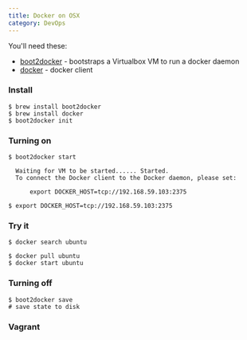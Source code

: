 ```yaml
---
title: Docker on OSX
category: DevOps
---
```


You'll need these:

 * [boot2docker] - bootstraps a Virtualbox VM to run a docker daemon
 * [docker] - docker client

### Install

    $ brew install boot2docker
    $ brew install docker
    $ boot2docker init

### Turning on

    $ boot2docker start

      Waiting for VM to be started...... Started.
      To connect the Docker client to the Docker daemon, please set:
   
          export DOCKER_HOST=tcp://192.168.59.103:2375

    $ export DOCKER_HOST=tcp://192.168.59.103:2375

### Try it

    $ docker search ubuntu

    $ docker pull ubuntu
    $ docker start ubuntu

### Turning off

    $ boot2docker save
    # save state to disk

### Vagrant

[boot2docker]: https://github.com/boot2docker/boot2docker
[docker]: https://www.docker.com/
